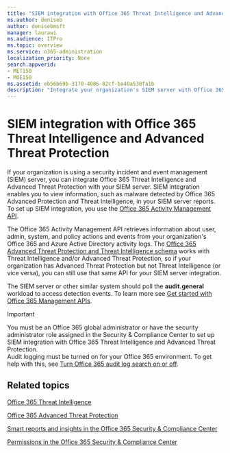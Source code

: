 ```yaml
---
title: "SIEM integration with Office 365 Threat Intelligence and Advanced Threat Protection"
ms.author: deniseb
author: denisebmsft
manager: laurawi
ms.audience: ITPro
ms.topic: overview
ms.service: o365-administration
localization_priority: None
search.appverid:
- MET150
- MOE150
ms.assetid: eb56b69b-3170-4086-82cf-ba40a530fa1b
description: "Integrate your organization's SIEM server with Office 365 Threat Intelligence and Advanced Threat Protection with the Office 365 Activity Management API."
---
```


# SIEM integration with Office 365 Threat Intelligence and Advanced Threat Protection

If your organization is using a security incident and event management (SIEM) server, you can integrate Office 365 Threat Intelligence and Advanced Threat Protection with your SIEM server. SIEM integration enables you to view information, such as malware detected by Office 365 Advanced Protection and Threat Intelligence, in your SIEM server reports. To set up SIEM integration, you use the [Office 365 Activity Management API](https://docs.microsoft.com/office/office-365-management-api/office-365-management-activity-api-reference). 

The Office 365 Activity Management API retrieves information about user, admin, system, and policy actions and events from your organization's Office 365 and Azure Active Directory activity logs. The [Office 365 Advanced Threat Protection and Threat Intelligence schema](https://docs.microsoft.com/office/office-365-management-api/office-365-management-activity-api-schema#office-365-advanced-threat-protection-and-threat-intelligence-schema) works with Threat Intelligence and/or Advanced Threat Protection, so if your organization has Advanced Threat Protection but not Threat Intelligence (or vice versa), you can still use that same API for your SIEM server integration. 

The SIEM server or other similar system should poll the **audit.general** workload to access detection events. To learn more see [Get started with Office 365 Management APIs](https://docs.microsoft.com/office/office-365-management-api/get-started-with-office-365-management-apis). 

> [!IMPORTANT]
> You must be an Office 365 global administrator or have the security administrator role assigned in the Security & Compliance Center to set up SIEM integration with Office 365 Threat Intelligence and Advanced Threat Protection.<br/>Audit logging must be turned on for your Office 365 environment. To get help with this, see [Turn Office 365 audit log search on or off](turn-audit-log-search-on-or-off.md).

## Related topics

[Office 365 Threat Intelligence](office-365-ti.md)

[Office 365 Advanced Threat Protection](office-365-atp.md)

[Smart reports and insights in the Office 365 Security &amp; Compliance Center](reports-and-insights-in-security-and-compliance.md)
  
[Permissions in the Office 365 Security &amp; Compliance Center](permissions-in-the-security-and-compliance-center.md)
  

